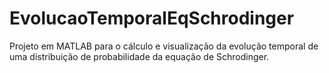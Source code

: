 # EvolucaoTemporalEqSchrodinger
Projeto em MATLAB para o cálculo e visualização da evolução temporal de uma distribuição de probabilidade da equação de Schrodinger.
